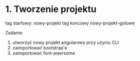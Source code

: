 # 1. Tworzenie projektu
tag startowy: nowy-projekt
tag koncowy nowy-projekt-gotowe

Zadanie:
1. utworzyć nowy projekt angularowy przy użyciu CLI
1. zaimportować bootstrap'a
1. zaimportować font-awersome
